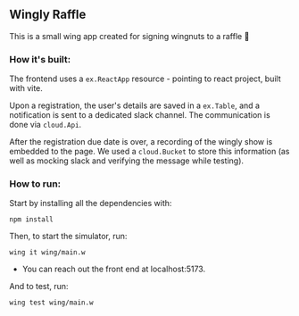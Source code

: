## Wingly Raffle

This is a small wing app created for signing wingnuts to a raffle 🎉

### How it's built:

The frontend uses a `ex.ReactApp` resource - pointing to react project, built with vite.

Upon a registration, the user's details are saved in a `ex.Table`, and a notification is sent to a dedicated slack channel.
The communication is done via `cloud.Api`.

After the registration due date is over, a recording of the wingly show is embedded to the page.
We used a `cloud.Bucket` to store this information (as well as mocking slack and verifying the message while testing).

### How to run:

Start by installing all the dependencies with:

`npm install`

Then, to start the simulator, run:

`wing it wing/main.w`

- You can reach out the front end at localhost:5173.

And to test, run:

`wing test wing/main.w`
